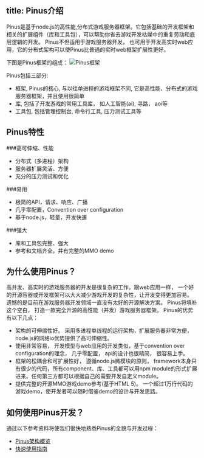 title: Pinus介绍 
---

Pinus是基于node.js的高性能,分布式游戏服务器框架。它包括基础的开发框架和相关的扩展组件（库和工具包），可以帮助你省去游戏开发枯燥中的重复劳动和底层逻辑的开发。
Pinus不但适用于游戏服务器开发， 也可用于开发高实时web应用，它的分布式架构可以使Pinus比普通的实时web框架扩展性更好。

下图是Pinus框架的组成：
![Pinus框架](http://omelox.netease.com/resource/documentImage/pinusFramework.png)

Pinus包括三部分:
* 框架, Pinus的核心, 与以往单进程的游戏框架不同, 它是高性能、分布式的游戏服务器框架，并且使用很简单
* 库, 包括了开发游戏的常用工具库， 如人工智能(ai), 寻路， aoi等 
* 工具包, 包括管理控制台, 命令行工具, 压力测试工具等

## Pinus特性
###高可伸缩、性能
* 分布式（多进程）架构
* 服务器扩展灵活、方便
* 充分的压力测试和优化

###易用
* 极简的API，请求、响应、广播 
* 几乎零配置，Convention over configuration
* 基于node.js，轻量，开发快速

###强大
* 库和工具包完整、强大
* 参考和文档齐全，并有完整的MMO demo

## 为什么使用Pinus？
高并发、高实时的游戏服务器的开发是很复杂的工作。跟web应用一样， 一个好的开源容器或开发框架可以大大减少游戏开发的复杂性，让开发变得更加容易。  
遗憾的是目前在游戏服务器开发领域一直没有太好的开源解决方案。
Pinus将填补这个空白， 打造一款完全开源的高性能（并发）游戏服务器框架。 Pinus的优势有以下几点：
* 架构的可伸缩性好。 采用多进程单线程的运行架构，扩展服务器非常方便， node.js的网络io优势提供了高可伸缩性。
* 使用非常容易， 开发模型与web应用的开发类似，基于convention over configuration的理念， 几乎零配置， api的设计也很精简， 很容易上手。
* 框架的松耦合和可扩展性好， 遵循node.js微模块的原则， framework本身只有很少的代码，所有component、库、工具都可以用npm module的形式扩展进来。任何第三方都可以根据自己的需要开发自定义module。
* 提供完整的开源MMO游戏demo参考(基于HTML 5)。 一个超过1万行代码的游戏demo，使开发者可以随时借鉴demo的设计与开发思路。

## 如何使用Pinus开发？
通过以下参考资料将使我们很快地熟悉Pinus的全貌与开发过程：
* [Pinus架构概览](frameworkIntro.html)  
* [快速使用指南](quickstart.html)
